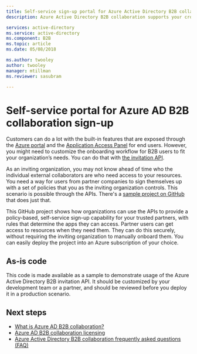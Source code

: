 ```yaml
---
title: Self-service sign-up portal for Azure Active Directory B2B collaboration | Microsoft Docs
description: Azure Active Directory B2B collaboration supports your cross-company relationships by enabling business partners to selectively access your corporate applications

services: active-directory
ms.service: active-directory
ms.component: B2B
ms.topic: article
ms.date: 05/08/2018

ms.author: twooley
author: twooley
manager: mtillman
ms.reviewer: sasubram

---
```


# Self-service portal for Azure AD B2B collaboration sign-up

Customers can do a lot with the built-in features that are exposed through the [Azure portal](https://portal.azure.com) and the [Application Access Panel](https://myapps.microsoft.com) for end users. However, you might need to customize the onboarding workflow for B2B users to fit your organization’s needs. You can do that with [the invitation API](https://developer.microsoft.com/graph/docs/api-reference/v1.0/resources/invitation).

As an inviting organization, you may not know ahead of time who the individual external collaborators are who need access to your resources. You need a way for users from partner companies to sign themselves up with a set of policies that you as the inviting organization controls. This scenario is possible through the APIs. There's a [sample project on GitHub](https://github.com/Azure/active-directory-dotnet-graphapi-b2bportal-web) that does just that.

This GitHub project shows how organizations can use the APIs to provide a policy-based, self-service sign-up capability for your trusted partners, with rules that determine the apps they can access. Partner users can get access to resources when they need them. They can do this securely, without requiring the inviting organization to manually onboard them. You can easily deploy the project into an Azure subscription of your choice.

## As-is code

This code is made available as a sample to demonstrate usage of the Azure Active Directory B2B invitation API. It should be customized by your development team or a partner, and should be reviewed before you deploy it in a production scenario.

## Next steps

* [What is Azure AD B2B collaboration?](active-directory-b2b-what-is-azure-ad-b2b.md)
* [Azure AD B2B collaboration licensing](active-directory-b2b-licensing.md)
* [Azure Active Directory B2B collaboration frequently asked questions (FAQ)](active-directory-b2b-faq.md)